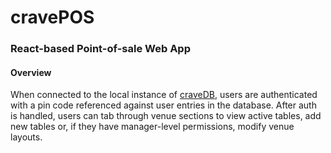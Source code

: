 # cravePOS
### React-based Point-of-sale Web App

#### Overview

When connected to the local instance of [craveDB](https://github.com/brad-nst/craveDB-electron), users are authenticated with a pin code referenced against user entries in the database. After auth is handled, users can tab through venue sections to view active tables, add new tables or, if they have manager-level permissions, modify venue layouts.
